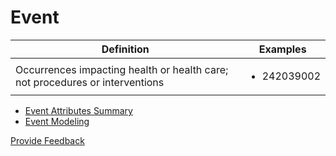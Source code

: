 # Event

| Definition                                                                   | Examples                                                                                                          |
| ---------------------------------------------------------------------------- | ----------------------------------------------------------------------------------------------------------------- |
| Occurrences impacting health or health care; not procedures or interventions | <ul><li>242039002 | Abuse of partner (event) | </li><li>405621004 | Tracheal intubation event (event) |</li></ul> |

* [Event Attributes Summary](event-attributes-summary.md)
* [Event Modeling](event-modeling.md)






<a href="https://docs.google.com/forms/d/e/1FAIpQLScTmbZIf0UEQwYDkY27EEWBkaiYkHSbR0_9DmFrMLXoQLyL7Q/viewform?usp=pp_url&entry.1767247133=SCT+Editorial+Guide&entry.670899847=Event" class="button primary">Provide Feedback</a>
